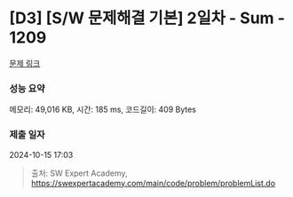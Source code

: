 # [D3] [S/W 문제해결 기본] 2일차 - Sum - 1209 

[문제 링크](https://swexpertacademy.com/main/code/problem/problemDetail.do?contestProbId=AV13_BWKACUCFAYh) 

### 성능 요약

메모리: 49,016 KB, 시간: 185 ms, 코드길이: 409 Bytes

### 제출 일자

2024-10-15 17:03



> 출처: SW Expert Academy, https://swexpertacademy.com/main/code/problem/problemList.do